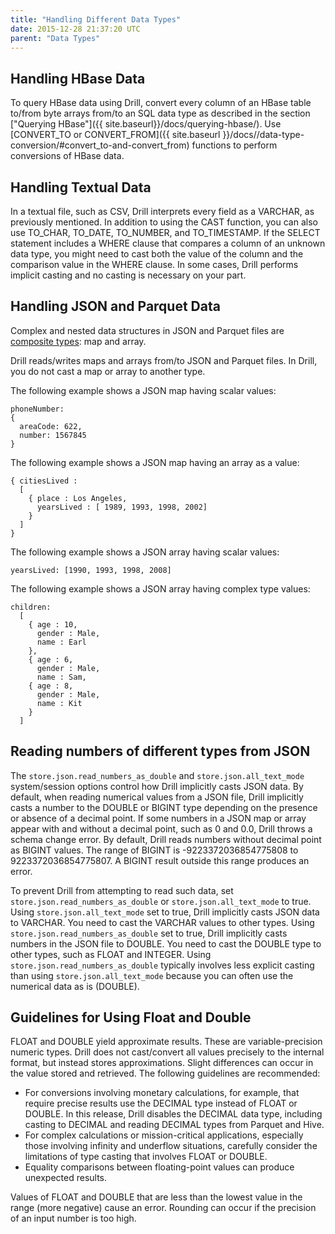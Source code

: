```yaml
---
title: "Handling Different Data Types"
date: 2015-12-28 21:37:20 UTC
parent: "Data Types"
---
```

## Handling HBase Data
To query HBase data using Drill, convert every column of an HBase table to/from byte arrays from/to an SQL data type as described in the section ["Querying HBase"]({{ site.baseurl}}/docs/querying-hbase/). Use [CONVERT_TO or CONVERT_FROM]({{ site.baseurl }}/docs//data-type-conversion/#convert_to-and-convert_from) functions to perform conversions of HBase data.

## Handling Textual Data
In a textual file, such as CSV, Drill interprets every field as a VARCHAR, as previously mentioned. In addition to using the CAST function, you can also use TO_CHAR, TO_DATE, TO_NUMBER, and TO_TIMESTAMP. If the SELECT statement includes a WHERE clause that compares a column of an unknown data type, you might need to cast both the value of the column and the comparison value in the WHERE clause. In some cases, Drill performs implicit casting and no casting is necessary on your part.

## Handling JSON and Parquet Data
Complex and nested data structures in JSON and Parquet files are [composite types](({{site.baseurl}}/docs/supported-data-types/#composite-types)): map and array.

Drill reads/writes maps and arrays from/to JSON and Parquet files. In Drill, you do not cast a map or array to another type.

The following example shows a JSON map having scalar values:

    phoneNumber: 
    { 
      areaCode: 622, 
      number: 1567845
    }

The following example shows a JSON map having an array as a value:

    { citiesLived : 
      [ 
        { place : Los Angeles,       
          yearsLived : [ 1989, 1993, 1998, 2002]     
        } 
      ] 
    }

The following example shows a JSON array having scalar values:

    yearsLived: [1990, 1993, 1998, 2008]

The following example shows a JSON array having complex type values:

    children: 
      [ 
        { age : 10,
          gender : Male,
          name : Earl
        },
        { age : 6,
          gender : Male,
          name : Sam,
        { age : 8,
          gender : Male,
          name : Kit
        }
      ]
  

## Reading numbers of different types from JSON

The `store.json.read_numbers_as_double` and `store.json.all_text_mode` system/session options control how Drill implicitly casts JSON data. By default, when reading numerical values from a JSON file, Drill implicitly casts a number to the DOUBLE or BIGINT type depending on the presence or absence of a decimal point. If some numbers in a JSON map or array appear with and without a decimal point, such as 0 and 0.0, Drill throws a schema change error. By default, Drill reads numbers without decimal point as BIGINT values. The range of BIGINT is -9223372036854775808 to 9223372036854775807. A BIGINT result outside this range produces an error. 

To prevent Drill from attempting to read such data, set `store.json.read_numbers_as_double` or `store.json.all_text_mode` to true. Using `store.json.all_text_mode` set to true, Drill implicitly casts JSON data to VARCHAR. You need to cast the VARCHAR values to other types. Using `store.json.read_numbers_as_double` set to true, Drill implicitly casts numbers in the JSON file to DOUBLE. You need to cast the DOUBLE type to other types, such as FLOAT and INTEGER. Using `store.json.read_numbers_as_double` typically involves less explicit casting than using `store.json.all_text_mode` because you can often use the numerical data as is (DOUBLE).

## Guidelines for Using Float and Double

FLOAT and DOUBLE yield approximate results. These are variable-precision numeric types. Drill does not cast/convert all values precisely to the internal format, but instead stores approximations. Slight differences can occur in the value stored and retrieved. The following guidelines are recommended:

* For conversions involving monetary calculations, for example, that require precise results use the DECIMAL type instead of FLOAT or DOUBLE. In this release, Drill disables the DECIMAL data type, including casting to DECIMAL and reading DECIMAL types from Parquet and Hive. 
* For complex calculations or mission-critical applications, especially those involving infinity and underflow situations, carefully consider the limitations of type casting that involves FLOAT or DOUBLE.
* Equality comparisons between floating-point values can produce unexpected results.

Values of FLOAT and DOUBLE that are less than the lowest value in the range (more negative) cause an error. Rounding can occur if the precision of an input number is too high. 
